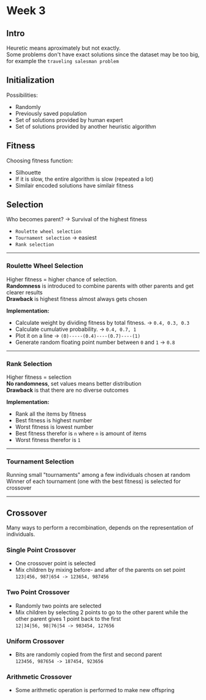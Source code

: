# Week 3

## Intro

Heuretic means aproximately but not exactly.<br>
Some problems don't have exact solutions since the dataset may be too big, for example the ```traveling salesman problem```<br>

## Initialization

Possibilities:

* Randomly
* Previously saved population
* Set of solutions provided by human expert
* Set of solutions provided by another heuristic algorithm

## Fitness

Choosing fitness function:

* Silhouette
* If it is slow, the entire algorithm is slow (repeated a lot)
* Similair encoded solutions have similair fitness

## Selection

Who becomes parent? -> Survival of the highest fitness

* ```Roulette wheel selection```
* ```Tournament selection``` -> easiest
* ```Rank selection```

---
### Roulette Wheel Selection

Higher fitness = higher chance of selection.<br>
<b>Randomness</b> is introduced to combine parents with other parents and get clearer results<br>
<b>Drawback</b> is highest fitness almost always gets chosen

<b>Implementation:</b><br>

* Calculate weight by dividing fitness by total fitness. -> ```0.4, 0.3, 0.3```
* Calculate cumulative probability. -> ```0.4, 0.7, 1```
* Plot it on a line -> ```(0)-----(0.4)----(0.7)----(1)```
* Generate random floating point number between ```0``` and ```1``` -> ```0.8```

---
### Rank Selection
Higher fitness = selection<br>
<b>No randomness</b>, set values means better distribution<br>
<b>Drawback</b> is that there are no diverse outcomes

<b> Implementation: </b>
* Rank all the items by fitness
* Best fitness is highest number
* Worst fitness is lowest number
* Best fitness therefor is ```n``` where ```n``` is amount of items
* Worst fitness therefor is ```1```

---
### Tournament Selection
Running small "tournaments" among a few individuals chosen at random <br>
Winner of each tournament (one with the best fitness) is selected for crossover<br>

---
## Crossover
Many ways to perform a recombination, depends on the representation of individuals.

### Single Point Crossover

* One crossover point is selected
* Mix children by mixing before- and after of the parents on set point<br>
```123|456, 987|654 -> 123654, 987456```

### Two Point Crossover

* Randomly two points are selected
* Mix children by selecting 2 points to go to the other parent while the other parent gives 1 point back to the first<br>
```12|34|56, 98|76|54 -> 983454, 127656```

### Uniform Crossover

* Bits are randomly copied from the first and second parent<br>
```123456, 987654 -> 187454, 923656```

### Arithmetic Crossover

* Some arithmetic operation is performed to make new offspring
